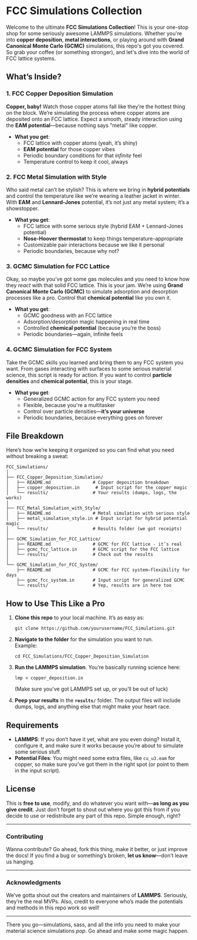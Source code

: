 # FCC Simulations Collection

Welcome to the ultimate **FCC Simulations Collection**! This is your one-stop shop for some seriously awesome LAMMPS simulations. Whether you're into **copper deposition**, **metal interactions**, or playing around with **Grand Canonical Monte Carlo (GCMC)** simulations, this repo's got you covered. So grab your coffee (or something stronger), and let's dive into the world of FCC lattice systems.

## What’s Inside? 

### 1. **FCC Copper Deposition Simulation**  
**Copper, baby!** Watch those copper atoms fall like they’re the hottest thing on the block. We’re simulating the process where copper atoms are deposited onto an FCC lattice. Expect a smooth, steady interaction using the **EAM potential**—because nothing says "metal" like copper.

- **What you get**:
  - FCC lattice with copper atoms (yeah, it’s shiny)
  - **EAM potential** for those copper vibes
  - Periodic boundary conditions for that *infinite* feel
  - Temperature control to keep it cool, always

### 2. **FCC Metal Simulation with Style**  
Who said metal can’t be stylish? This is where we bring in **hybrid potentials** and control the temperature like we’re wearing a leather jacket in winter. With **EAM** and **Lennard-Jones** potential, it’s not just any metal system; it’s a showstopper.

- **What you get**:
  - FCC lattice with some serious style (hybrid EAM + Lennard-Jones potential)
  - **Nose-Hoover thermostat** to keep things temperature-appropriate
  - Customizable pair interactions because we like it personal
  - Periodic boundaries, because why not?

### 3. **GCMC Simulation for FCC Lattice**  
Okay, so maybe you’ve got some gas molecules and you need to know how they *react* with that solid FCC lattice. This is your jam. We’re using **Grand Canonical Monte Carlo (GCMC)** to simulate adsorption and desorption processes like a pro. Control that **chemical potential** like you own it.

- **What you get**:
  - GCMC goodness with an FCC lattice
  - Adsorption/desorption magic happening in real time
  - Controlled **chemical potential** (because you’re the boss)
  - Periodic boundaries—again, infinite feels

### 4. **GCMC Simulation for FCC System**  
Take the GCMC skills you learned and bring them to any FCC system you want. From gases interacting with surfaces to some serious material science, this script is ready for action. If you want to control **particle densities** and **chemical potential**, this is your stage.

- **What you get**:
  - Generalized GCMC action for any FCC system you need
  - Flexible, because you're a multitasker
  - Control over particle densities—**it’s your universe**
  - Periodic boundaries, because everything goes on forever

## File Breakdown 

Here’s how we’re keeping it organized so you can find what you need without breaking a sweat:

```
FCC_Simulations/
│
├── FCC_Copper_Deposition_Simulation/
│   ├── README.md                # Copper deposition breakdown
│   ├── copper_deposition.in      # Input script for the copper magic
│   └── results/                 # Your results (dumps, logs, the works)
│
├── FCC_Metal_Simulation_with_Style/
│   ├── README.md                # Metal simulation with serious style
│   ├── metal_simulation_style.in # Input script for hybrid potential magic
│   └── results/                 # Results folder (we got receipts)
│
├── GCMC_Simulation_for_FCC_Lattice/
│   ├── README.md                # GCMC for FCC lattice - it’s real
│   ├── gcmc_fcc_lattice.in      # GCMC script for the FCC lattice
│   └── results/                 # Check out the results
│
└── GCMC_Simulation_for_FCC_System/
    ├── README.md                # GCMC for FCC system—flexibility for days
    ├── gcmc_fcc_system.in       # Input script for generalized GCMC
    └── results/                 # Yep, results are in here too
```

## How to Use This Like a Pro 

1. **Clone this repo** to your local machine. It’s as easy as:
   ```
   git clone https://github.com/yourusername/FCC_Simulations.git
   ```

2. **Navigate to the folder** for the simulation you want to run.  
   Example:  
   ```
   cd FCC_Simulations/FCC_Copper_Deposition_Simulation
   ```

3. **Run the LAMMPS simulation**. You’re basically running science here:
   ```
   lmp < copper_deposition.in
   ```
   (Make sure you've got LAMMPS set up, or you’ll be out of luck)

4. **Peep your results** in the **`results/`** folder. The output files will include dumps, logs, and anything else that might make your heart race.

## Requirements 

- **LAMMPS**: If you don’t have it yet, what are you even doing? Install it, configure it, and make sure it works because you’re about to simulate some serious stuff.
- **Potential Files**: You might need some extra files, like `cu_u3.eam` for copper, so make sure you’ve got them in the right spot (or point to them in the input script).

## License 

This is **free to use**, modify, and do whatever you want with—**as long as you give credit**. Just don’t forget to shout out where you got this from if you decide to use or redistribute any part of this repo. Simple enough, right? 

---

### Contributing 

Wanna contribute? Go ahead, fork this thing, make it better, or just improve the docs! If you find a bug or something’s broken, **let us know**—don’t leave us hanging.

---

### Acknowledgments 

We’ve gotta shout out the creators and maintainers of **LAMMPS**. Seriously, they’re the real MVPs. Also, credit to everyone who’s made the potentials and methods in this repo work so well!

---

There you go—simulations, sass, and all the info you need to make your material science simulations *pop*. Go ahead and make some magic happen. 

